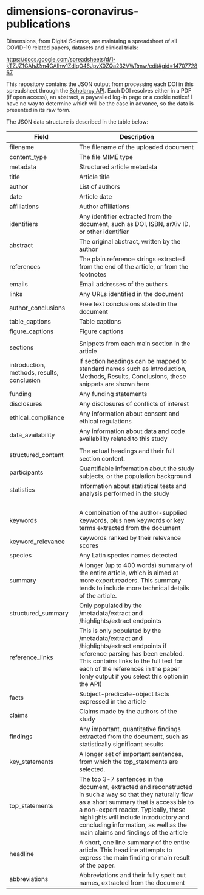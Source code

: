 # dimensions-coronavirus-publications
Dimensions, from Digital Science, are maintaing a spreadsheet of all COVID-19 related papers, datasets and clinical trials:

https://docs.google.com/spreadsheets/d/1-kTZJZ1GAhJ2m4GAIhw1ZdlgO46JpvX0ZQa232VWRmw/edit#gid=1470772867

This repository contains the JSON output from processing each DOI in this spreadsheet through the [Scholarcy API](https://sandbox-api.scholarcy.com/api/). Each DOI resolves either in a PDF (if open access), an abstract, a paywalled log-in page or a cookie notice! I have no way to determine which will be the case in advance, so the data is presented in its raw form. 

The JSON data structure is described in the table below:

| Field                                      | Description                                                                                                                                                                                                                                                                                                         |
|--------------------------------------------|---------------------------------------------------------------------------------------------------------------------------------------------------------------------------------------------------------------------------------------------------------------------------------------------------------------------|
| filename                                   | The filename of the uploaded document                                                                                                                                                                                                                                                                               |
| content_type                               | The file MIME type                                                                                                                                                                                                                                                                                                  |
| metadata                                   | Structured article metadata                                                                                                                                                                                                                                                                                         |
|     title                                  | Article title                                                                                                                                                                                                                                                                                                       |
|     author                                 | List of authors                                                                                                                                                                                                                                                                                                     |
|     date                                   | Article date                                                                                                                                                                                                                                                                                                        |
|     affiliations                           | Author affiliations                                                                                                                                                                                                                                                                                                 |
|     identifiers                            | Any identifier extracted from the document, such as DOI, ISBN, arXiv ID, or other identifier                                                                                                                                                                                                                        |
|     abstract                               | The original abstract, written by the author                                                                                                                                                                                                                                                                        |
|     references                             | The plain reference strings extracted from the end of the article, or from the footnotes                                                                                                                                                                                                                            |
| emails                                     | Email addresses of the authors                                                                                                                                                                                                                                                                                      |
| links                                      | Any URLs identified in the document                                                                                                                                                                                                                                                                                 |
| author_conclusions                         | Free text conclusions stated in the document                                                                                                                                                                                                                                                                        |
| table_captions                             | Table captions                                                                                                                                                                                                                                                                                                      |
| figure_captions                            | Figure captions                                                                                                                                                                                                                                                                                                     |
|                                            |                                                                                                                                                                                                                                                                                                                     |
| sections                                   | Snippets from each main section in the article                                                                                                                                                                                                                                                                      |
| introduction, methods, results, conclusion | If section headings can be mapped to standard names such as Introduction, Methods, Results, Conclusions, these snippets are shown here                                                                                                                                                                              |
|     funding                                | Any funding statements                                                                                                                                                                                                                                                                                              |
|     disclosures                            | Any disclosures of conflicts of interest                                                                                                                                                                                                                                                                            |
|     ethical_compliance                     | Any information about consent and ethical regulations                                                                                                                                                                                                                                                               |
|     data_availability                      | Any information about data and code availability related to this study                                                                                                                                                                                                                                              |
|                                            |                                                                                                                                                                                                                                                                                                                     |
| structured_content                         | The actual headings and their full section content.                                                                                                                                                                                                                                                                 |
| participants                               | Quantifiable information about the study subjects, or the population background                                                                                                                                                                                                                                     |
| statistics                                 | Information about statistical tests and analysis performed in the study                                                                                                                                                                                                                                             |
|                                            |                                                                                                                                                                                                                                                                                                                     |
|                                            |                                                                                                                                                                                                                                                                                                                     |
|                                            |                                                                                                                                                                                                                                                                                                                     |
|                                            |                                                                                                                                                                                                                                                                                                                     |
| keywords                                   | A combination of the author-supplied keywords, plus new keywords or key terms extracted from the document                                                                                                                                                                                                           |
| keyword_relevance                          | keywords ranked by their relevance scores                                                                                                                                                                                                                                                                           |
| species                                    | Any Latin species names detected                                                                                                                                                                                                                                                                                    |
| summary                                    | A longer (up to 400 words) summary of the entire article, which is aimed at more expert readers. This summary tends to include more technical details of the article.                                                                                                                                               |
| structured_summary                         | Only populated by the /metadata/extract and /highlights/extract endpoints                                                                                                                                                                                                                                           |
| reference_links                            | This is only populated by the /metadata/extract and /highlights/extract endpoints if reference parsing has been enabled. This contains links to the full text for each of the references in the paper (only output if you select this option in the API)                                                            |
| facts                                      | Subject-predicate-object facts expressed in the article                                                                                                                                                                                                                                                             |
| claims                                     | Claims made by the authors of the study                                                                                                                                                                                                                                                                             |
| findings                                   | Any important, quantitative findings extracted from the document, such as statistically significant results                                                                                                                                                                                                         |
| key_statements                             | A longer set of important sentences, from which the top_statements are selected.                                                                                                                                                                                                                                    |
| top_statements                             | The top 3-7 sentences in the document, extracted and reconstructed in such a way so that they naturally flow as a short summary that is accessible to a non-expert reader. Typically, these highlights will include introductory and concluding information, as well as the main claims and findings of the article |
| headline                                   | A short, one line summary of the entire article. This headline attempts to express the main finding or main result of the paper.                                                                                                                                                                                    |
| abbreviations                              | Abbreviations and their fully spelt out names, extracted from the document                                                                                                                                                                                                                                          |

